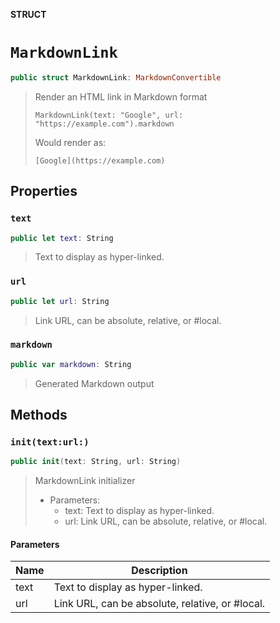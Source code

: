 **STRUCT**

# `MarkdownLink`

```swift
public struct MarkdownLink: MarkdownConvertible
```

> Render an HTML link in Markdown format
>
>     MarkdownLink(text: "Google", url: "https://example.com").markdown
>
> Would render as:
>
>     [Google](https://example.com)

## Properties
### `text`

```swift
public let text: String
```

> Text to display as hyper-linked.

### `url`

```swift
public let url: String
```

> Link URL, can be absolute, relative, or #local.

### `markdown`

```swift
public var markdown: String
```

> Generated Markdown output

## Methods
### `init(text:url:)`

```swift
public init(text: String, url: String)
```

> MarkdownLink initializer
>
> - Parameters:
>   - text: Text to display as hyper-linked.
>   - url: Link URL, can be absolute, relative, or #local.

#### Parameters

| Name | Description |
| ---- | ----------- |
| text | Text to display as hyper-linked. |
| url | Link URL, can be absolute, relative, or #local. |
